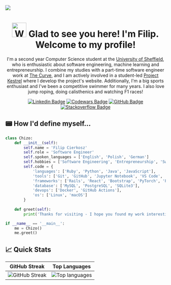 ![](https://visitcount.itsvg.in/api?id=chizo4&label=Profile%20Views&color=12&icon=1&pretty=true)

<h1 align="center">
  <img src="https://raw.githubusercontent.com/nixin72/nixin72/master/wave.gif" 
   alt="Waving hand animated gif"
   height="45"
   width="45" />
  Glad to see you here! I'm Filip. Welcome to my profile!
</h1>

<p align="center">
  I'm a second year Computer Science student at the  <a href="https://www.sheffield.ac.uk/">University of Sheffield</a>, who is enthusiastic about software engineering, machine learning and entrepreneurship. I combine my studies with a part-time software engineer work at <a href="https://thecurve.io/">The Curve</a>, and I am actively involved in a student-led <a href="https://www.linkedin.com/company/project-kestrel/mycompany/">Project Kestrel</a> where I develop the project's website. Additionally, I'm a big sports enthusiast and I've been a competitive swimmer for many years. I also love jump roping, doing calisthenics and watching F1 races!
</p>

<div align="center">

  [![Linkedin Badge](https://img.shields.io/badge/Linkedin-0077B5?style=for-the-badge&logo=linkedin&logoColor=white)](https://www.linkedin.com/in/filip-cierkosz/)
  [![Codewars Badge](https://img.shields.io/badge/Codewars-FF0000?style=for-the-badge&logo=codewars&logoColor=white)](https://www.codewars.com/users/chizo4)
  [![GitHub Badge](https://img.shields.io/badge/GitHub-12100E?style=for-the-badge&logo=github&logoColor=white)](https://github.com/chizo4)
  [![Stackoverflow Badge](https://img.shields.io/badge/stackoverflow-FF4500?style=for-the-badge&logo=stackoverflow&logoColor=white)](https://stackoverflow.com/users/16192228/chizo4)

</div>

## 📟 How I'd define myself...

```python
class Chizo:
    def __init__(self):
        self.name = 'Filip Cierkosz'
        self.role = 'Software Engineer'
        self.spoken_languages = ['English', 'Polish', 'German']
        self.hobbies = ['Software Engineering', 'Entrepreneurship', 'Swimming']
        self.code = {
            'languages': ['Ruby', 'Python', 'Java', 'JavaScript'],
            'tools': ['Git', 'GitHub', 'Jupyter Notebook', 'VS Code', 'Jira'],
            'frameworks': ['Rails', 'React', 'Bootstrap', 'PyTorch', 'Pandas'],
            'database': ['MySQL', 'PostgreSQL', 'SQLite3'],
            'devops': ['Docker', 'GitHub Actions'],
            'os': ['Linux', 'macOS']
        }
        
    def greet(self):
        print('Thanks for visiting - I hope you found my work interesting!')

if __name__ == '__main__':
    me = Chizo()
    me.greet()
```

## 📈 Quick Stats
| GitHub Streak | Top Languages |
| --- | --- |
| ![GitHub Streak](http://github-readme-streak-stats.herokuapp.com?user=chizo4&theme=highcontrast&background=000000) | ![Top languages](https://github-readme-stats.vercel.app/api/top-langs/?username=chizo4&show_icons=true&theme=highcontrast&count_private=true&layout=compact) |
